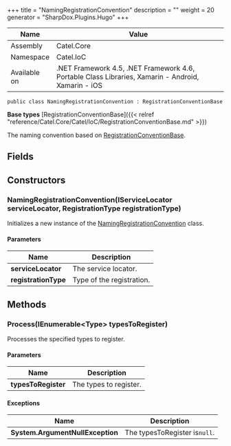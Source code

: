 

+++
title = "NamingRegistrationConvention" 
description = ""
weight = 20
generator = "SharpDox.Plugins.Hugo"
+++

Name|Value
---|---
Assembly|Catel.Core
Namespace|Catel.IoC
Available on|.NET Framework 4.5, .NET Framework 4.6, Portable Class Libraries, Xamarin - Android, Xamarin - iOS

```
public class NamingRegistrationConvention : RegistrationConventionBase
```

**Base types**
[RegistrationConventionBase]({{< relref "reference/Catel.Core/Catel/IoC/RegistrationConventionBase.md" >}})

The naming convention based on [RegistrationConventionBase](#).

## Fields

## Constructors

### NamingRegistrationConvention(IServiceLocator serviceLocator, RegistrationType registrationType)

Initializes a new instance of the [NamingRegistrationConvention](#) class.

#### Parameters

Name|Description
---|---
**serviceLocator**|The service locator.
**registrationType**|Type of the registration.

## Methods

### Process(IEnumerable&lt;Type&gt; typesToRegister)

Processes the specified types to register.

#### Parameters

Name|Description
---|---
**typesToRegister**|The types to register.

#### Exceptions

Name|Description
---|---
**System.ArgumentNullException**|The typesToRegister is`null`.


